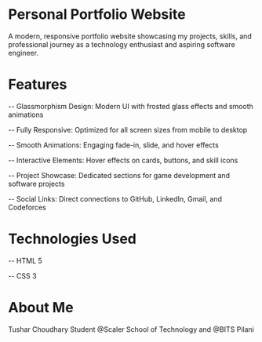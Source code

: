 # Personal Portfolio Website
A modern, responsive portfolio website showcasing my projects, skills, and professional journey as a technology enthusiast and aspiring software engineer.

# Features

-- Glassmorphism Design: Modern UI with frosted glass effects and smooth animations

-- Fully Responsive: Optimized for all screen sizes from mobile to desktop

-- Smooth Animations: Engaging fade-in, slide, and hover effects

-- Interactive Elements: Hover effects on cards, buttons, and skill icons

-- Project Showcase: Dedicated sections for game development and software projects

-- Social Links: Direct connections to GitHub, LinkedIn, Gmail, and Codeforces

# Technologies Used

-- HTML 5

-- CSS 3

# About Me
  Tushar Choudhary
  Student @Scaler School of Technology and @BITS Pilani


